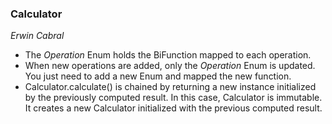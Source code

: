 ### Calculator
_Erwin Cabral_

* The _Operation_ Enum holds the BiFunction mapped to each operation.
* When new operations are added, only the _Operation_ Enum is updated. You just need to add a new Enum and mapped the new function.
* Calculator.calculate() is chained by returning a new instance initialized by the previously computed result. In this case, Calculator is immutable. 
It creates a new Calculator initialized with the previous computed result.


 